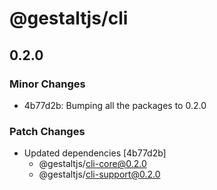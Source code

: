 # @gestaltjs/cli

## 0.2.0
### Minor Changes

- 4b77d2b: Bumping all the packages to 0.2.0

### Patch Changes

- Updated dependencies [4b77d2b]
  - @gestaltjs/cli-core@0.2.0
  - @gestaltjs/cli-support@0.2.0
